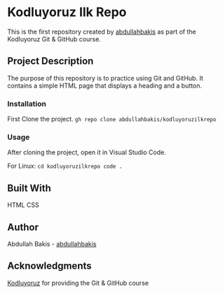 # Kodluyoruz Ilk Repo
This is the first repository created by [abdullahbakis](https://github.com/abdullahbakis) as part of the Kodluyoruz Git & GitHub course.

## Project Description
The purpose of this repository is to practice using Git and GitHub. It contains a simple HTML page that displays a heading and a button.

### Installation
First Clone the project.
`gh repo clone abdullahbakis/kodluyoruzilkrepo`
### Usage
After cloning the project, open it in Visual Studio Code.

For Linux:
`cd kodluyoruzilkrepo
code .`
## Built With
HTML
CSS
## Author
Abdullah Bakis - [abdullahbakis](https://github.com/abdullahbakis)
## Acknowledgments
[Kodluyoruz](https://kodluyoruz.org/tr/kodluyoruz/) for providing the Git & GitHub course
